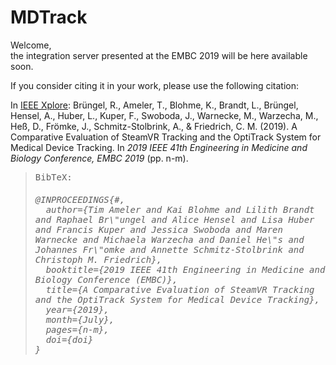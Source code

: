 # MDTrack


Welcome,<br>
the integration server presented at the EMBC 2019 will be here available soon.

If you consider citing it in your work, please use the following citation:

<p>In <a href="https://ieeexplore.ieee.org/document/8350509/">IEEE Xplore</a>: Brüngel, R.,
		Ameler, T., Blohme, K., Brandt, L., Brüngel, Hensel, A., Huber, L., Kuper, F., Swoboda, J., Warnecke, M., Warzecha, M., Heß, D., Frömke, J., Schmitz-Stolbrink, A., &amp; Friedrich, C. M. (2019). A Comparative Evaluation of SteamVR Tracking and the OptiTrack System for Medical Device Tracking. In <i>2019 IEEE 41th Engineering in Medicine and Biology Conference, EMBC 2019</i> (pp. n-m).</p>
	<blockquote style="font-family: monospace">
		BibTeX:
		<h6>@INPROCEEDINGS{#,<br />
			&nbsp;&nbsp;author={Tim Ameler and Kai Blohme and Lilith Brandt and Raphael Br\"ungel 
			and Alice Hensel and Lisa Huber and Francis Kuper and Jessica Swoboda and Maren 
			Warnecke and Michaela Warzecha and Daniel He\"s and Johannes Fr\"omke and Annette 
			Schmitz-Stolbrink and Christoph M. Friedrich},<br />
			&nbsp;&nbsp;booktitle={2019 IEEE 41th Engineering in Medicine and Biology Conference 
			(EMBC)},<br />
			&nbsp;&nbsp;title={A Comparative Evaluation of SteamVR Tracking and the OptiTrack 
			System for Medical Device Tracking},<br />
			&nbsp;&nbsp;year={2019},<br />
			&nbsp;&nbsp;month={July},<br />
			&nbsp;&nbsp;pages={n-m},<br />
			&nbsp;&nbsp;doi={doi}<br />
			}</h6>
	</blockquote>
</div>

